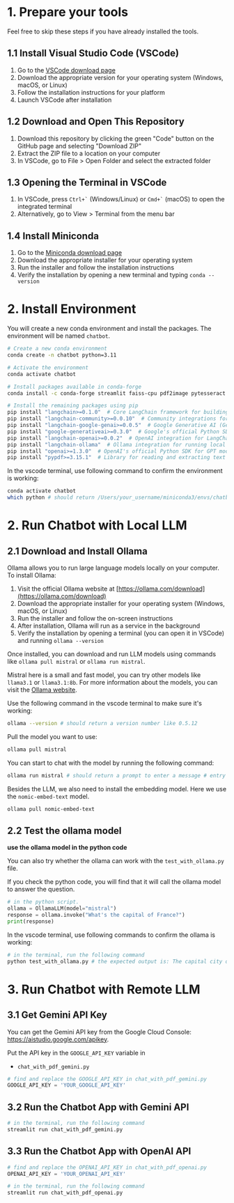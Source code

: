 # 1. Prepare your tools

Feel free to skip these steps if you have already installed the tools.

## 1.1 Install Visual Studio Code (VSCode)

1. Go to the [VSCode download page](https://code.visualstudio.com/download)
2. Download the appropriate version for your operating system (Windows, macOS, or Linux)
3. Follow the installation instructions for your platform
4. Launch VSCode after installation

## 1.2 Download and Open This Repository

1. Download this repository by clicking the green "Code" button on the GitHub page and selecting "Download ZIP"
2. Extract the ZIP file to a location on your computer
3. In VSCode, go to File > Open Folder and select the extracted folder

## 1.3 Opening the Terminal in VSCode

1. In VSCode, press `` Ctrl+` `` (Windows/Linux) or `` Cmd+` `` (macOS) to open the integrated terminal
2. Alternatively, go to View > Terminal from the menu bar

## 1.4 Install Miniconda

1. Go to the [Miniconda download page](https://www.anaconda.com/docs/getting-started/miniconda/install)
2. Download the appropriate installer for your operating system
3. Run the installer and follow the installation instructions
4. Verify the installation by opening a new terminal and typing `conda --version`



# 2. Install Environment 


You will create a new conda environment and install the packages.
The environment will be named `chatbot`.

```bash
# Create a new conda environment
conda create -n chatbot python=3.11

# Activate the environment
conda activate chatbot

# Install packages available in conda-forge
conda install -c conda-forge streamlit faiss-cpu pdf2image pytesseract pillow

# Install the remaining packages using pip
pip install "langchain>=0.1.0"  # Core LangChain framework for building LLM applications
pip install "langchain-community>=0.0.10"  # Community integrations for LangChain, like RAG tools
pip install "langchain-google-genai>=0.0.5"  # Google Generative AI (Gemini) integration for LangChain
pip install "google-generativeai>=0.3.0"  # Google's official Python SDK for Gemini models
pip install "langchain-openai>=0.0.2"  # OpenAI integration for LangChain
pip install "langchain-ollama"  # Ollama integration for running local LLMs with LangChain
pip install "openai>=1.3.0"  # OpenAI's official Python SDK for GPT models
pip install "pypdf>=3.15.1"  # Library for reading and extracting text from PDF files
```

In the vscode terminal, use following command to confirm the environment is working:

```bash
conda activate chatbot
which python # should return /Users/your_username/miniconda3/envs/chatbot/bin/python
```


# 2. Run Chatbot with Local LLM

## 2.1 Download and Install Ollama

Ollama allows you to run large language models locally on your computer. To install Ollama:

1. Visit the official Ollama website at [https://ollama.com/download](https://ollama.com/download)
2. Download the appropriate installer for your operating system (Windows, macOS, or Linux)
3. Run the installer and follow the on-screen instructions
4. After installation, Ollama will run as a service in the background
5. Verify the installation by opening a terminal (you can open it in VSCode) and running `ollama --version`

Once installed, you can download and run LLM models using commands like `ollama pull mistral` or `ollama run mistral`.

Mistral here is a small and fast model, you can try other models like `llama3.1` or `llama3.1:8b`. For more information about the models, you can visit the [Ollama website](https://ollama.com/models).

Use the following command in the vscode terminal to make sure it's working:

```bash
ollama --version # should return a version number like 0.5.12
```


Pull the model you want to use:

```bash
ollama pull mistral
```

You can start to chat with the model by running the following command:

```bash
ollama run mistral # should return a prompt to enter a message # entry /bye to exit
```

Besides the LLM, we also need to install the embedding model. Here we use the `nomic-embed-text` model.

```bash
ollama pull nomic-embed-text
```

## 2.2 Test the ollama model

**use the ollama model in the python code**

You can also try whether the ollama can work with the `test_with_ollama.py` file.

If you check the python code, you will find that it will call the ollama model to answer the question.
```python
# in the python script.
ollama = OllamaLLM(model="mistral")
response = ollama.invoke("What's the capital of France?")
print(response)
```

In the vscode terminal, use following commands to confirm the ollama is working:

```bash
# in the terminal, run the following command
python test_with_ollama.py # the expected output is: The capital city of France is Paris.
```



# 3. Run Chatbot with Remote LLM

## 3.1 Get Gemini API Key 

You can get the Gemini API key from the Google Cloud Console: https://aistudio.google.com/apikey.

Put the API key in the `GOOGLE_API_KEY` variable in 
* `chat_with_pdf_gemini.py` 

```python
# find and replace the GOOGLE_API_KEY in chat_with_pdf_gemini.py
GOOGLE_API_KEY = 'YOUR_GOOGLE_API_KEY'
```

## 3.2 Run the Chatbot App with Gemini API 

```bash
# in the terminal, run the following command
streamlit run chat_with_pdf_gemini.py
```

## 3.3 Run the Chatbot App with OpenAI API

```python
# find and replace the OPENAI_API_KEY in chat_with_pdf_openai.py
OPENAI_API_KEY = 'YOUR_OPENAI_API_KEY'
```

```bash
# in the terminal, run the following command
streamlit run chat_with_pdf_openai.py
```

